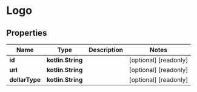 
# Logo

## Properties
Name | Type | Description | Notes
------------ | ------------- | ------------- | -------------
**id** | **kotlin.String** |  |  [optional] [readonly]
**url** | **kotlin.String** |  |  [optional] [readonly]
**dollarType** | **kotlin.String** |  |  [optional] [readonly]



